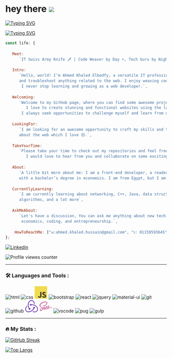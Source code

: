 
   # hey there  <img src="https://media.giphy.com/media/hvRJCLFzcasrR4ia7z/giphy.gif" width="45px"/> 

[![Typing SVG](https://readme-typing-svg.demolab.com?font=Fira+Code&pause=1000&random=false&width=435&lines=Meet+Ahmed+Khaled)](https://git.io/typing-svg)

[![Typing SVG](https://readme-typing-svg.demolab.com?font=Fira+Code&pause=1000&random=false&width=435&lines=Your+Future+Favourite+Full-Stack+Developer+%F0%9F%91%A8%F0%9F%8F%BC%E2%80%8D%F0%9F%92%BB)](https://git.io/typing-svg)

```javascript
const life: {

   Meet:
      `IT Swiss Army Knife 🗡 | Code Weaver by Day ☀, Tech Guru by Night 🌃 | Always Learning `,

   Intro:
      `Hello, world! I’m Ahmed Khaled Elbedfy, a versatile IT professional who can code, design,
      and troubleshoot anything related to the web. I enjoy weaving code by day and exploring new tech by night.
       I never stop learning and growing as a web developer.`,

   Welcoming:
      `Welcome to my GitHub page, where you can find some awesome projects and repositories.
         I love to create stunning and functional websites using the latest technologies and frameworks.
       I always seek opportunities to challenge myself and learn from others in the web community.`,

   LookingFor:
      `I am looking for an awesome opportunity to craft my skills and to gain proper knowledge
      about the web which I love 😍.`,

   TakeYourTime:
      `Please take your time to check out my repositories and feel free to contact me.
         I would love to hear from you and collaborate on some exciting web projects`,

   About:
      `A little bit more about me: I am a front-end developer, a reader, and a coffee lover
      with a bachelor’s degree in economics. I am from Egypt, but I am always open to new cultures and experiences.`,

   CurrentlyLearning:
      `I am currently learning about networking, C++, Java, data structures,
      algorithms, and a lot more`,

   AskMeAbout:
      `Let's have a discussion, You can ask me anything about new tech, laptops,
       economics, coding, and entrepreneurship.`,

    HowToReachMe: ["✉️:ahmed.khaled.hussain@gmail.com", "📞: 01159593645"],
};


```


[![Linkedin](https://img.shields.io/badge/LinkedIn-0077B5?style=flat&logo=linkedin&logoColor=white)](https://www.linkedin.com/in/AhmedElbedfy/)

<img src="https://komarev.com/ghpvc/?username=AhmedElbedfy&style=flat-square&color=blue" alt="Profile viewes counter"/>

---
<!-- Start Language and Tools -->

### :hammer_and_wrench: Languages and Tools :

<div>
  <img src="https://www.vectorlogo.zone/logos/w3_html5/w3_html5-icon.svg" title="html" alt="html" width="40" height="40"/>
  <img src="https://www.vectorlogo.zone/logos/w3_css/w3_css-icon.svg" title="css" alt="css" width="40" height="40"/>
  <img src="https://raw.githubusercontent.com/devicons/devicon/master/icons/javascript/javascript-original.svg" title="jsvascript" alt="jsvascript" width="40" height="40"/>
  <img src="https://www.vectorlogo.zone/logos/getbootstrap/getbootstrap-icon.svg" title="bootstrap" alt="bootstrap" width="40" height="40"/>
  <img src="https://www.vectorlogo.zone/logos/reactjs/reactjs-icon.svg" title="react" alt="react" width="40" height="40"/>
  <img src="https://www.vectorlogo.zone/logos/jquery/jquery-icon.svg" title="jquery" alt="jquery" width="40" height="40"/>
  <img src="https://raw.githubusercontent.com/detain/svg-logos/aecbca0b533703a389211cddb0ca159a5d50553e/svg/material-ui-1.svg" title="material-ui" alt="material-ui" width="40" height="40"/>
  <img src="https://www.vectorlogo.zone/logos/git-scm/git-scm-icon.svg" title="git" alt="git" width="40" height="40"/>
  <img src="https://www.vectorlogo.zone/logos/github/github-icon.svg" title="github" alt="github" width="40" height="40"/>
  <img src="https://raw.githubusercontent.com/devicons/devicon/master/icons/redux/redux-original.svg" title="redux" alt="redux" width="40" height="40"/>
  <img src="https://raw.githubusercontent.com/devicons/devicon/master/icons/sass/sass-original.svg" title="sass" alt="sass" width="40" height="40"/>
  <img src="https://www.vectorlogo.zone/logos/visualstudio_code/visualstudio_code-icon.svg" title="vscode" alt="vscode" width="40" height="40"/>

  <img src="https://gulpjs.com/img/pug.svg" title="pug" alt="pug" width="40" height="40"/>
  <img src="https://raw.githubusercontent.com/gulpjs/artwork/master/gulp.svg" title="gulp" alt="gulp" width="40" height="40"/>
 
 
</div>
<!-- End Language and Tools -->

---

### :fire: My Stats :

[![GitHub Streak](http://github-readme-streak-stats.herokuapp.com?user=AhmedElbedfy&theme=dark&background=000000)](https://git.io/streak-stats)

[![Top Langs](https://github-readme-stats.vercel.app/api/top-langs/?username=AhmedElbedfy&layout=compact&theme=vision-friendly-dark)](https://github.com/anuraghazra/github-readme-stats)


<!-- ### :writing_hand: Blog Posts : -->

<!--
**AhmedElbedfy/AhmedElbedfy** is a ✨ _special_ ✨ repository because its `README.md` (this file) appears on your GitHub profile.

Here are some ideas to get you started:

- 🔭 I’m currently working on ...
- 🌱 I’m currently learning ...
- 👯 I’m looking to collaborate on ...
- 🤔 I’m looking for help with ...
- 💬 Ask me about ...
- 📫 How to reach me: ...
- 😄 Pronouns: ...
- ⚡ Fun fact: ...
  -->
